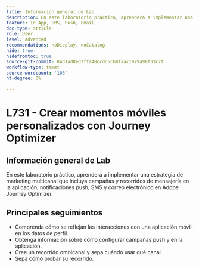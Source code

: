 ```yaml
---
title: Información general de Lab
description: En este laboratorio práctico, aprenderá a implementar una estrategia de marketing multicanal que incluya campañas y recorridos de mensajería en la aplicación, notificaciones push, SMS y correo electrónico en Adobe Journey Optimizer.
feature: In App, SMS, Push, Email
doc-type: article
role: User
level: Advanced
recommendations: noDisplay, noCatalog
hide: true
hidefromtoc: true
source-git-commit: 84d1ad8ed2ffa48ccdd5cb8faac1079a98f33c7f
workflow-type: tm+mt
source-wordcount: '108'
ht-degree: 0%

---
```



# L731 - Crear momentos móviles personalizados con Journey Optimizer

## Información general de Lab
En este laboratorio práctico, aprenderá a implementar una estrategia de marketing multicanal que incluya campañas y recorridos de mensajería en la aplicación, notificaciones push, SMS y correo electrónico en Adobe Journey Optimizer.

## Principales seguimientos

* Comprenda cómo se reflejan las interacciones con una aplicación móvil en los datos de perfil.
* Obtenga información sobre cómo configurar campañas push y en la aplicación.
* Cree un recorrido omnicanal y sepa cuándo usar qué canal.
* Sepa cómo probar su recorrido.
